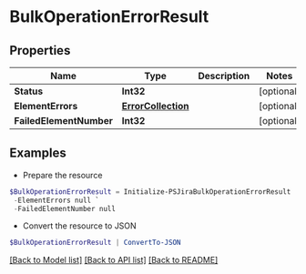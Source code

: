 # BulkOperationErrorResult
## Properties

Name | Type | Description | Notes
------------ | ------------- | ------------- | -------------
**Status** | **Int32** |  | [optional] 
**ElementErrors** | [**ErrorCollection**](ErrorCollection.md) |  | [optional] 
**FailedElementNumber** | **Int32** |  | [optional] 

## Examples

- Prepare the resource
```powershell
$BulkOperationErrorResult = Initialize-PSJiraBulkOperationErrorResult  -Status null `
 -ElementErrors null `
 -FailedElementNumber null
```

- Convert the resource to JSON
```powershell
$BulkOperationErrorResult | ConvertTo-JSON
```

[[Back to Model list]](../README.md#documentation-for-models) [[Back to API list]](../README.md#documentation-for-api-endpoints) [[Back to README]](../README.md)

